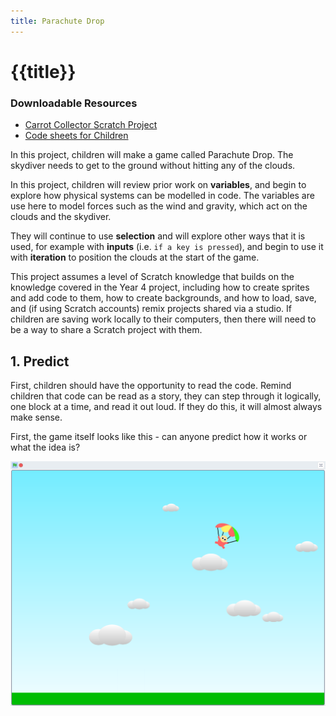 ```yaml
---
title: Parachute Drop
---
```


# {{title}}

### Downloadable Resources

- [Carrot Collector Scratch Project](#)
- [Code sheets for Children](#)

In this project, children will make a game called Parachute Drop. The skydiver needs to get to the ground without hitting any of the clouds.

In this project, children will review prior work on **variables**, and begin to explore how physical systems can be modelled in code. The variables are use here to model forces such as the wind and gravity, which act on the clouds and the skydiver.

They will continue to use **selection** and will explore other ways that it is used, for example with **inputs** (i.e. `if a key is pressed`), and begin to use it with **iteration** to position the clouds at the start of the game.

This project assumes a level of Scratch knowledge that builds on the knowledge covered in the Year 4 project, including how to create sprites and add code to them, how to create backgrounds, and how to load, save, and (if using Scratch accounts) remix projects shared via a studio. If children are saving work locally to their computers, then there will need to be a way to share a Scratch project with them.

## 1. Predict

First, children should have the opportunity to read the code. Remind children that code can be read as a story, they can step through it logically, one block at a time, and read it out loud. If they do this, it will almost always make sense.

First, the game itself looks like this - can anyone predict how it works or what the idea is?

![Screenshot to show the game layout](./resources/parachute-game.png)
